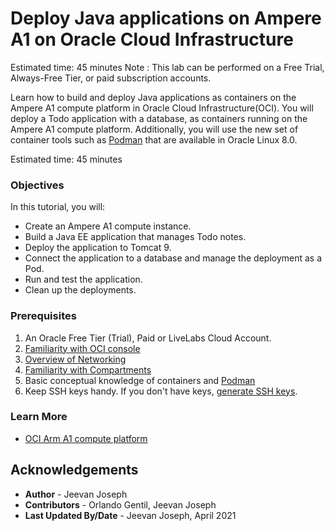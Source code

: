 # Deploy Java applications on Ampere A1 on Oracle Cloud Infrastructure

Estimated time: 45 minutes
Note : This lab can be performed on a Free Trial, Always-Free Tier, or paid subscription accounts. 

Learn how to build and deploy Java applications as containers on the Ampere A1 compute platform in Oracle Cloud Infrastructure(OCI). You will deploy a Todo application with a database, as containers running on the Ampere A1 compute platform. Additionally, you will use the new set of container tools such as [Podman](podman.io) that are available in Oracle Linux 8.0.


Estimated time: 45 minutes

### Objectives

In this tutorial, you will:

* Create an Ampere A1 compute instance. 
* Build a Java EE application that manages Todo notes.
* Deploy the application to Tomcat 9.
* Connect the application to a database and manage the deployment as a Pod. 
* Run and test the application.
* Clean up the deployments.

### Prerequisites

1. An Oracle Free Tier (Trial), Paid or LiveLabs Cloud Account.
1. [Familiarity with OCI console](https://docs.us-phoenix-1.oraclecloud.com/Content/GSG/Concepts/console.htm)
1. [Overview of Networking](https://docs.us-phoenix-1.oraclecloud.com/Content/Network/Concepts/overview.htm)
1. [Familiarity with Compartments](https://docs.us-phoenix-1.oraclecloud.com/Content/GSG/Concepts/concepts.htm)
1. Basic conceptual knowledge of containers and [Podman](https://podman.io/)
1. Keep SSH keys handy. If you don't have keys, [generate SSH keys](https://docs.oracle.com/en/learn/generate_ssh_keys/index.html). 


### Learn More

* [OCI Arm A1 compute platform](https://developer.oracle.com/arm)


## Acknowledgements

* **Author** - Jeevan Joseph
* **Contributors** -  Orlando Gentil, Jeevan Joseph
* **Last Updated By/Date** - Jeevan Joseph, April 2021
